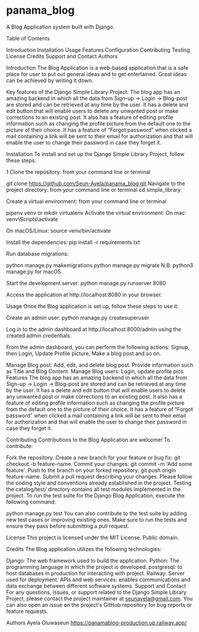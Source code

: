 # panama_blog
A Blog Application system built with Django. 

Table of Contents

Introduction
Installation
Usage
Features
Configuration
Contributing
Testing
License
Credits
Support and Contact
Authors

Introduction
The Blog Application is a web-based application that is a safe place for user to put out general ideas and to get entertained. Great ideas can be achieved by writing it down.

Key features of the Django Simple Library Project:
The blog app has an amazing backend in which all the data from Sign-up → Login → Blog-post are stored and can be retrieved at any time by the user.
It has a delete and edit button that will enable users to delete any unwanted post or make corrections to an existing post.
It also has a feature of editing profile information such as changing the profile picture from the default one to the picture of their choice.
It has a feature of “Forgot password” when clicked a mail containing a link will be sent to their email for authorization and that will enable the user to change their password in case they forget it.

Installation
To install and set up the Django Simple Library Project, follow these steps:

1 Clone the repository: from your command line or terminal

git clone https://github.com/Seun-Ayela/panama_blog.git
Navigate to the project directory: from your command line or terminal cd simple_library

Create a virtual environment: from your command line or terminal

pipenv venv
or
mkdir virtualenv
Activate the virtual environment: On mac: venv\Scripts\activate

On macOS/Linux:
source venv/bin/activate

Install the dependencies: pip install -r requirements.txt

Run database migrations:

python manage.py makemigrations
python manage.py migrate
N.B: python3 manage.py for macOS

Start the development server: python manage.py runserver 8080

Access the application at http://localhost:8080 in your browser.

Usage
Once the Blog application is set up, follow these steps to use it:

Create an admin user: python manage.py createsuperuser

Log in to the admin dashboard at http://localhost:8000/admin using the created admin credentials.

From the admin dashboard, you can perform the following actions: Signup, then Login, Update Profile picture, Make a blog post and so on.

Manage Blog post: Add, edit, and delete blog post. Provide information such as Title and Blog Content.
Manage Blog users: Login, update profile pics 
Features
The blog app has an amazing backend in which all the data from Sign-up → Login → Blog-post are stored and can be retrieved at any time by the user.
It has a delete and edit button that will enable users to delete any unwanted post or make corrections to an existing post.
It also has a feature of editing profile information such as changing the profile picture from the default one to the picture of their choice.
It has a feature of “Forgot password” when clicked a mail containing a link will be sent to their email for authorization and that will enable the user to change their password in case they forget it.

Contributing
Contributions to the Blog Application are welcome! To contribute:

Fork the repository.
Create a new branch for your feature or bug fix: git checkout -b feature-name.
Commit your changes: git commit -m 'Add some feature'.
Push to the branch on your forked repository: git push origin feature-name.
Submit a pull request describing your changes. Please follow the coding style and conventions already established in the project.
Testing
the catalog/test/ directory contains all test modules implemented in the project. To run the test suite for the Django Blog Application, execute the following command:

python manage.py test You can also contribute to the test suite by adding new test cases or improving existing ones. Make sure to run the tests and ensure they pass before submitting a pull request.

License
This project is licensed under the MIT License. Public domain.

Credits
The Blog application utilizes the following technologies:

Django: The web framework used to build the application.
Python: The programming language in which the project is developed.
postgresql: to host databases in production for interacting with project.
Railway: Server used for deployment.
APIs and web services: enables communications and data exchange between different software systems.
Support and Contact
For any questions, issues, or support related to the Django Simple Library Project, please contact the project maintainer at seunayela@gmail.com. You can also open an issue on the project's GitHub repository for bug reports or feature requests.

Authors
Ayela Oluwaseun 
https://panamablog-production.up.railway.app/
